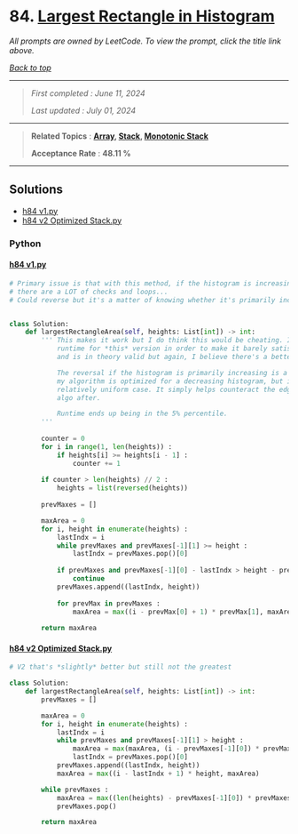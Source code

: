 # 84. [Largest Rectangle in Histogram](<https://leetcode.com/problems/largest-rectangle-in-histogram>)

*All prompts are owned by LeetCode. To view the prompt, click the title link above.*

*[Back to top](<../README.md>)*

------

> *First completed : June 11, 2024*
>
> *Last updated : July 01, 2024*

------

> **Related Topics** : **[Array](<by_topic/Array.md>), [Stack](<by_topic/Stack.md>), [Monotonic Stack](<by_topic/Monotonic Stack.md>)**
>
> **Acceptance Rate** : **48.11 %**

------

## Solutions

- [h84 v1.py](<../my-submissions/h84 v1.py>)
- [h84 v2 Optimized Stack.py](<../my-submissions/h84 v2 Optimized Stack.py>)
### Python
#### [h84 v1.py](<../my-submissions/h84 v1.py>)
```Python
# Primary issue is that with this method, if the histogram is increasing only, then
# there are a LOT of checks and loops...
# Could reverse but it's a matter of knowing whether it's primarily increasing or decreasing.


class Solution:
    def largestRectangleArea(self, heights: List[int]) -> int:
        ''' This makes it work but I do think this would be cheating. It does improve 
            runtime for *this* version in order to make it barely satisfy the necessary runtime
            and is in theory valid but again, I believe there's a better solution I need to find.

            The reversal if the histogram is primarily increasing is a good way to reduce runtime since
            my algorithm is optimized for a decreasing histogram, but it overall does little for a 
            relatively uniform case. It simply helps counteract the edge case for what I designed my
            algo after.

            Runtime ends up being in the 5% percentile.
        '''
        
        counter = 0
        for i in range(1, len(heights)) :
            if heights[i] >= heights[i - 1] :
                counter += 1
        
        if counter > len(heights) // 2 :
            heights = list(reversed(heights))
        
        prevMaxes = []

        maxArea = 0
        for i, height in enumerate(heights) :
            lastIndx = i
            while prevMaxes and prevMaxes[-1][1] >= height :
                lastIndx = prevMaxes.pop()[0]
        
            if prevMaxes and prevMaxes[-1][0] - lastIndx > height - prevMaxes[-1][1] :
                continue
            prevMaxes.append((lastIndx, height))
            
            for prevMax in prevMaxes :
                maxArea = max((i - prevMax[0] + 1) * prevMax[1], maxArea)
            
        return maxArea

```

#### [h84 v2 Optimized Stack.py](<../my-submissions/h84 v2 Optimized Stack.py>)
```Python
# V2 that's *slightly* better but still not the greatest

class Solution:
    def largestRectangleArea(self, heights: List[int]) -> int:
        prevMaxes = []

        maxArea = 0
        for i, height in enumerate(heights) :
            lastIndx = i
            while prevMaxes and prevMaxes[-1][1] > height :
                maxArea = max(maxArea, (i - prevMaxes[-1][0]) * prevMaxes[-1][1])
                lastIndx = prevMaxes.pop()[0]
            prevMaxes.append((lastIndx, height))
            maxArea = max((i - lastIndx + 1) * height, maxArea)

        while prevMaxes :
            maxArea = max((len(heights) - prevMaxes[-1][0]) * prevMaxes[-1][1], maxArea)
            prevMaxes.pop()

        return maxArea

```

